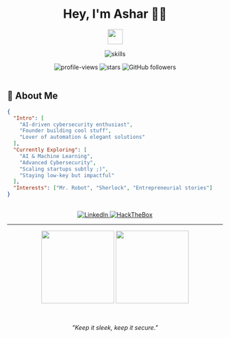 <h1 align="center">Hey, I'm Ashar 👨‍💻</h1>
<div align="center">
   <img src="https://media.giphy.com/media/hvRJCLFzcasrR4ia7z/giphy.gif" width="35">
</div>

<p align="center">
   <img src="https://readme-typing-svg.herokuapp.com?font=Fira+Code&color=%2300A3FF&size=32&center=true&vCenter=true&width=1600&lines=AI and cybersec are cool ig" alt="skills" />
</p>

<div align="center">
   <img src="https://komarev.com/ghpvc/?username=asharahmed1&style=flat&color=00A3FF" alt="profile-views"/> 
   <img src="https://img.shields.io/github/stars/asharahmed1?label=Stars&style=flat&color=00A3FF" alt="stars">
   <img alt="GitHub followers" src="https://img.shields.io/github/followers/asharahmed1?color=00A3FF&style=flat">
</div>

<br>

## 🚀 About Me

```json
{
  "Intro": [
    "AI-driven cybersecurity enthusiast",
    "Founder building cool stuff",
    "Lover of automation & elegant solutions"
  ],
  "Currently Exploring": [
    "AI & Machine Learning",
    "Advanced Cybersecurity",
    "Scaling startups subtly ;)",
    "Staying low-key but impactful"
  ],
  "Interests": ["Mr. Robot", "Sherlock", "Entrepreneurial stories"]
}
```

<br>

<div align="center">
   <a href="https://www.linkedin.com/in/asharahmed.py/" target="_blank">
      <img src="https://img.shields.io/badge/LinkedIn-00A3FF?style=flat&logo=linkedin&logoColor=white" alt="LinkedIn">
   </a>
   <a href="https://app.hackthebox.com/profile/190922" target="_blank">
      <img src="https://img.shields.io/badge/HackTheBox-00A3FF?style=flat&logo=hackthebox&logoColor=white" alt="HackTheBox">
   </a>
</div>

---

<p align="center">
   <img src="https://github-readme-stats-eight-alpha-58.vercel.app/api?username=asharahmed1&show_icons=true&theme=algolia" height="170">
   <img src="https://github-readme-streak-stats-six.vercel.app/?user=asharahmed1&theme=algolia" height="170">
</p>

<br>

<p align="center"><em>"Keep it sleek, keep it secure."</em></p>
